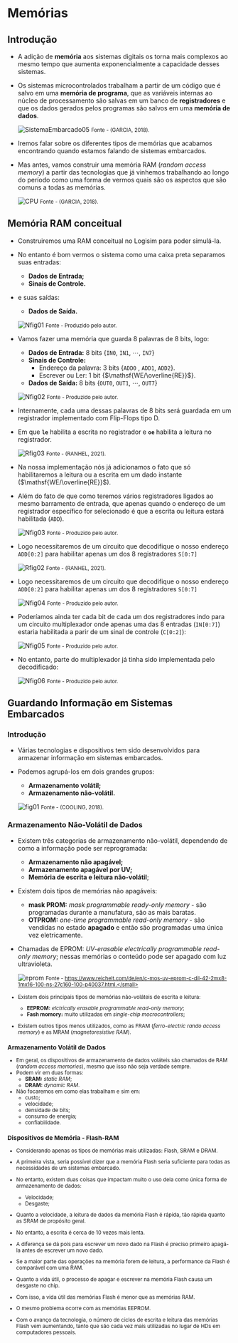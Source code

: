 # Memórias

## Introdução

* A adição de **memória** aos sistemas digitais os torna mais complexos ao mesmo tempo que aumenta exponencialmente a capacidade desses sistemas. 
* Os sistemas microcontrolados trabalham a partir de um código que é salvo em uma **memória de programa**, que as variáveis internas ao núcleo de processamento são salvas em um banco de **registradores** e que os dados gerados pelos programas são salvos em uma **memória de dados**. 

  ![SistemaEmbarcado05](FIGURAS/SistemaEmbarcado05.png)
  <small>Fonte - (GARCIA, 2018).</small>

* Iremos falar sobre os diferentes tipos de memórias que acabamos encontrando quando estamos falando de sistemas embarcados.
* Mas antes, vamos construir uma memória RAM (*random access memory*) a partir das tecnologias que já vinhemos trabalhando ao longo do período como uma forma de vermos quais são os aspectos que são comuns a todas as memórias. 

  ![CPU](FIGURAS/CPU.png)
  <small>Fonte - (GARCIA, 2018).</small>

## Memória RAM conceitual

* Construiremos uma RAM conceitual no Logisim para poder simulá-la.
* No entanto é bom vermos o sistema como uma caixa preta separamos suas entradas:
    * **Dados de Entrada;**
    * **Sinais de Controle.**
* e suas saídas:
    * **Dados de Saída.**

  ![Nfig01](FIGURAS/Nfig01.png)
  <small>Fonte - Produzido pelo autor.</small>

* Vamos fazer uma memória que guarda 8 palavras de 8 bits, logo:
    * **Dados de Entrada:** 8 bits {`IN0`, `IN1`, $\cdots$, `IN7`}
    * **Sinais de Controle:**
        * Endereço da palavra: 3 bits {`ADD0` , `ADD1`, `ADD2`}.
        * Escrever ou Ler: 1 bit {$\mathsf{WE/\overline{RE}}$}.
    * **Dados de Saída:** 8 bits {`OUT0`, `OUT1`, $\cdots$, `OUT7`}

  ![Nfig02](FIGURAS/Nfig02.png)
  <small>Fonte - Produzido pelo autor.</small>

* Internamente, cada uma dessas palavras de 8 bits será guardada em um registrador implementado com Flip-Flops tipo D.
* Em que **`le`** habilita a escrita no registrador e **`oe`** habilita a leitura no registrador.

  ![Rfig03](FIGURAS/Rfig03.png)
  <small>Fonte - (RANHEL, 2021).</small>

* Na nossa implementação nós já adicionamos o fato que só habilitaremos a leitura ou a escrita em um dado instante ($\mathsf{WE/\overline{RE}}$). 
* Além do fato de que como teremos vários registradores ligados ao mesmo barramento de entrada, que apenas quando o endereço de um registrador específico for selecionado é que a escrita ou leitura estará habilitada (`ADD`).

  ![Nfig03](FIGURAS/Nfig03.png)
  <small>Fonte - Produzido pelo autor.</small>

* Logo necessitaremos de um circuito que decodifique o nosso endereço `ADD[0:2]` para habilitar apenas um dos 8 registradores `S[0:7]`

  ![Rfig02](FIGURAS/Rfig02.png)
  <small>Fonte - (RANHEL, 2021).</small>

* Logo necessitaremos de um circuito que decodifique o nosso endereço `ADD[0:2]` para habilitar apenas um dos 8 registradores `S[0:7]`

  ![Nfig04](FIGURAS/Nfig04.png)
  <small>Fonte - Produzido pelo autor.</small>

* Poderíamos ainda ter cada bit de cada um dos registradores indo para um circuito multiplexador onde apenas uma das 8 entradas (`IN[0:7]`) estaria habilitada a parir de um sinal de controle (`C[0:2]`): 

  ![Nfig05](FIGURAS/Nfig05.png)
  <small>Fonte - Produzido pelo autor.</small>

* No entanto, parte do multiplexador já tinha sido implementada pelo decodificado: 

  ![Nfig06](FIGURAS/Nfig06.png)
  <small>Fonte - Produzido pelo autor.</small>

## Guardando Informação em Sistemas Embarcados

### Introdução

* Várias tecnologias e dispositivos tem sido desenvolvidos para armazenar informação em sistemas embarcados. 
* Podemos agrupá-los em dois grandes grupos:
    * **Armazenamento volátil;**
    * **Armazenamento não-volátil.**

  ![fig01](FIGURAS/fig01.png)
  <small>Fonte - (COOLING, 2018).</small>

### Armazenamento Não-Volátil de Dados

* Existem três categorias de armazenamento não-volátil, dependendo de como a informação pode ser reprogramada:
    * **Armazenamento não apagável;** 
    * **Armazenamento apagável por UV;**
    * **Memória de escrita e leitura não-volátil**;

* Existem dois tipos de memórias não apagáveis:
    * **mask PROM:** *mask programmable ready-only memory* - são programadas durante a manufatura, são as mais baratas.
    * **OTPROM:** *one-time programmable read-only memory* - são vendidas no estado **apagado** e então são programadas uma única vez eletricamente. 

* Chamadas de EPROM: *UV-erasable electrically programmable read-only memory*; nessas memórias o conteúdo pode ser apagado com luz ultravioleta.

  ![eprom](FIGURAS/eprom.png)
  <small>Fonte - https://www.reichelt.com/de/en/c-mos-uv-eprom-c-dil-42-2mx8-1mx16-100-ns-27c160-100-p40037.html.</small>

* Existem dois principais tipos de memórias não-voláteis de escrita e leitura:
    * **EEPROM:** *elctrically erasable programmable read-only memory*;
    * **Fash momory:** muito utilizadas em *single-chip mocrocontrollers*;
* Existem outros tipos menos utilizados, como as FRAM (*ferro-electric rando access memory*) e as MRAM (*magnetoresistive RAM*).

### Armazenamento Volátil de Dados

* Em geral, os dispositivos de armazenamento de dados voláteis são chamados de RAM (*random access memories*), mesmo que isso não seja verdade sempre.
* Podem vir em duas formas:
    * **SRAM:** *static RAM*;
    * **DRAM:** *dynamic RAM*.
* Não focaremos em como elas trabalham e sim em:
    * custo;
    * velocidade;
    * densidade de bits;
    * consumo de energia;
    * confiabilidade.

### Dispositivos de Memória - Flash-RAM

* Considerando apenas os tipos de memórias mais utilizadas: Flash, SRAM e DRAM. 
* A primeira vista, seria possível dizer que a memória Flash seria suficiente para todas as necessidades de um sistemas embarcado.
* No entanto, existem duas coisas que impactam muito o uso dela como única forma de armazenamento de dados:
    * Velocidade;
    * Desgaste;

* Quanto a velocidade, a leitura de dados da memória Flash é rápida, tão rápida quanto as SRAM de propósito geral.
* No entanto, a escrita é cerca de 10 vezes mais lenta. 
* A diferença se dá pois para escrever um novo dado na Flash é preciso primeiro apagá-la antes de escrever um novo dado. 
* Se a maior parte das operações na memória forem de leitura, a performance da Flash é comparável com uma RAM. 

* Quanto a vida útil, o processo de apagar e escrever na memória Flash causa um desgaste no chip.
* Com isso, a vida útil das memórias Flash é menor que as memórias RAM.
* O mesmo problema ocorre com as memórias EEPROM.
* Com o avanço da tecnologia, o número de ciclos de escrita e leitura das memórias Flash vem aumentando, tanto que são cada vez mais utilizadas no lugar de HDs em computadores pessoais.

